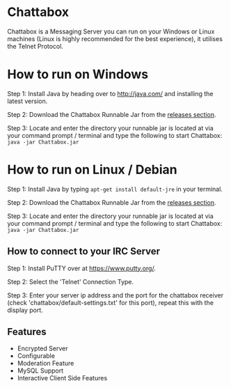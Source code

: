 # Chattabox
Chattabox is a Messaging Server you can run on your Windows or Linux machines (Linux is highly recommended for the best experience), it utilises the Telnet Protocol.

# How to run on Windows
Step 1: Install Java by heading over to http://java.com/ and installing the latest version.

Step 2: Download the Chattabox Runnable Jar from the [releases section](https://github.com/Aaron-Akhtar/Chattabox/releases).

Step 3: Locate and enter the directory your runnable jar is located at via your command prompt / terminal and type the following to start Chattabox: `java -jar Chattabox.jar`


# How to run on Linux / Debian

Step 1: Install Java by typing `apt-get install default-jre` in your terminal.

Step 2: Download the Chattabox Runnable Jar from the [releases section](https://github.com/Aaron-Akhtar/Chattabox/releases).

Step 3: Locate and enter the directory your runnable jar is located at via your command prompt / terminal and type the following to start Chattabox: `java -jar Chattabox.jar`

## How to connect to your IRC Server

Step 1: Install PuTTY over at https://www.putty.org/.

Step 2: Select the 'Telnet' Connection Type.

Step 3: Enter your server ip address and the port for the chattabox receiver (check 'chattabox/default-settings.txt' for this port), repeat this with the display port.

## Features
* Encrypted Server
* Configurable
* Moderation Feature
* MySQL Support
* Interactive Client Side Features

